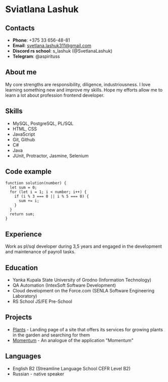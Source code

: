 # **Sviatlana Lashuk**

## **Contacts**
* **Phone**: +375 33 656-48-81
* **Email**: svetlana.lashuk311@gmail.com
* **Discord rs school**: s_lashuk (@SvetlanaLashuk)
* **Telegram**: @aspirituss

## **About me**
My core strengths are responsibility, diligence, industriousness. I love learning something new and improve my skills. Hope my efforts allow me to learn a lot about profession frontend developer.

## **Skills**
* MySQL, PostgreSQL, PL/SQL
* HTML, CSS
* JavaScript
* Git, Github
* C#
* Java
* JUnit, Protractor, Jasmine, Selenium

## **Code example**
```
function solution(number) {
  let sum = 0;
  for (let i = 1; i < number; i++) {
    if (i % 3 === 0 || i % 5 === 0) {
      sum += i;
    }
  }
  return sum;
}
 ```

## **Experience**
Work as pl/sql developer during 3,5 years and engaged in the development and maintenance of payroll tasks.

## **Education**
* Yanka Kupala State University of Grodno (Information Technology)
* QA Automation (IntexSoft Software Development)
* Cloud development on the Force.com (SENLA Software Engineering Laboratory)
* RS School JS/FE Pre-School

## **Projects**
* [Plants](https://svetlanalashuk.github.io/rsschool-stage0-tasks/plants/) - Landing page of a site that offers its services for growing plants in the garden and searching for them
* [Momentum](https://svetlanalashuk.github.io/rsschool-stage0-tasks/momentum/) - An analogue of the application "Momentum"

## **Languages**
* English B2 (Streamline Language School CEFR Level B2)
* Russian - native speaker
